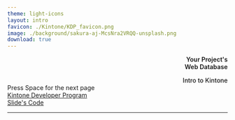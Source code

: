 ```yaml
---
theme: light-icons
layout: intro
favicon: ./Kintone/KDP_favicon.png
image: ./background/sakura-aj-McsNra2VRQQ-unsplash.png
download: true
---
```


<div class="mb-4 absolute top-10 left-35" style="text-align: right;">
    <div class="text-8xl text-primary-lighter text-opacity-80" style="font-weight:600;" >
      Your Project's <light-icon icon="settings"/>
    </div>
    <div class="text-8xl text-white text-opacity-80" style="font-weight:600;" >
      Web Database
    </div>
    <div><p></p></div>
    <span class="text-6xl text-primary-lighter text-opacity-80" style="font-weight:500;" >
      Intro to Kintone <light-icon icon="cloud-storm"/>
    </span>
  </div>

<div class="absolute bottom-5 left-12">
  <span @click="$slidev.nav.next" class="p-1 rounded cursor-pointer hover:bg-white hover:bg-opacity-10 hover:opacity-90 opacity-60 flex justify-center items-center">
    Press Space for the next page  <light-icon icon="arrow-narrow-right" size="24px"/>
  </span>
</div>

<div class="absolute bottom-5 right-12">
  <div class="p-1 rounded cursor-pointer hover:bg-white hover:bg-opacity-10 hover:opacity-90 opacity-60 flex justify-center items-center">
    <a
      href="https://kintone.dev/"
      target="_blank"
      alt="Kintone Developer Program"
      class="!hover:text-white">
      Kintone Developer Program  <light-icon icon="book" size="24px"/>
    </a>
  </div>
  <div class="p-1 rounded cursor-pointer hover:bg-white hover:bg-opacity-10 hover:opacity-90 opacity-60 flex justify-center items-center">
    <a
      href="https://github.com/ahandsel/Talks"
      target="_blank"
      alt="GitHub"
      class="!hover:text-white">
      Slide's Code  <light-icon icon="brand-github" size="24px"/>
    </a>
  </div>
</div>

<!--
The last comment block of each slide will be treated as slide notes. It will be visible and editable in Presenter Mode along with the slide. [Read more in the docs](https://sli.dev/guide/syntax.html#notes)
-->

---
